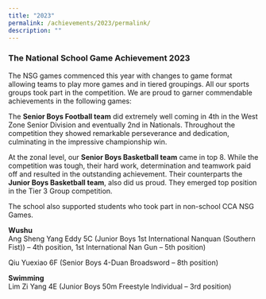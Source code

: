 ```yaml
---
title: "2023"
permalink: /achievements/2023/permalink/
description: ""
---
```

### **The National School Game Achievement 2023**
The NSG games commenced this year with changes to game format allowing teams to play more games and in tiered groupings.  All our sports groups took part in the competition.  We are proud to garner commendable achievements in the following games:

The **Senior Boys Football team** did extremely well coming in 4th in the West Zone Senior Division and eventually 2nd in Nationals.  Throughout the competition they showed remarkable perseverance and dedication, culminating in the impressive championship win.

At the zonal level, our **Senior Boys Basketball team** came in top 8.  While the competition was tough, their hard work, determination and teamwork paid off and resulted in the outstanding achievement.  Their counterparts the **Junior Boys Basketball team**, also did us proud.  They emerged top position in the Tier 3 Group competition.

The school also supported students who took part in non-school CCA NSG Games.

**Wushu**<br>
Ang Sheng Yang Eddy 5C (Junior Boys 1st International Nanquan (Southern Fist)) – 4th position, 1st International Nan Gun – 5th position)

Qiu Yuexiao 6F (Senior Boys 4-Duan Broadsword – 8th position)

**Swimming** <br>
Lim Zi Yang 4E (Junior Boys 50m Freestyle Individual – 3rd position)


